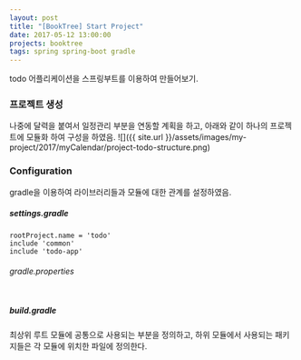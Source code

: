 ```yaml
---
layout: post
title: "[BookTree] Start Project"
date: 2017-05-12 13:00:00
projects: booktree
tags: spring spring-boot gradle
---
```


todo 어플리케이션을 스프링부트를 이용하여 만들어보기.

### 프로젝트 생성
나중에 달력을 붙여서 일정관리 부분을 연동할 계획을 하고, 아래와 같이 하나의 프로젝트에 모듈화 하여 구성을 하였음.
![]({{ site.url }}/assets/images/my-project/2017/myCalendar/project-todo-structure.png)

### Configuration
gradle을 이용하여 라이브러리들과 모듈에 대한 관계를 설정하였음.

##### settings.gradle
```
rootProject.name = 'todo'
include 'common'
include 'todo-app'
```

###### gradle.properties
```

```
 
##### build.gradle
최상위 루트 모듈에 공통으로 사용되는 부분을 정의하고, 하위 모듈에서 사용되는 패키지들은 각 모듈에 위치한 파일에 정의한다.




